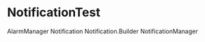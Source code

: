 NotificationTest
================

<Sample Code>
AlarmManager
Notification
Notification.Builder
NotificationManager
